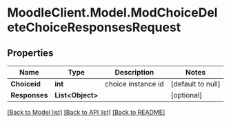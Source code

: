 # MoodleClient.Model.ModChoiceDeleteChoiceResponsesRequest

## Properties

Name | Type | Description | Notes
------------ | ------------- | ------------- | -------------
**Choiceid** | **int** | choice instance id | [default to null]
**Responses** | **List&lt;Object&gt;** |  | [optional] 

[[Back to Model list]](../README.md#documentation-for-models) [[Back to API list]](../README.md#documentation-for-api-endpoints) [[Back to README]](../README.md)

